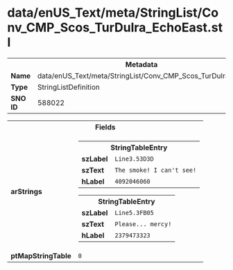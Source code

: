 <h1>data/enUS_Text/meta/StringList/Conv_CMP_Scos_TurDulra_EchoEast.stl</h1><table><tr><th colspan="100%">Metadata</th></tr><tr><td><b>Name</b></td><td>data/enUS_Text/meta/StringList/Conv_CMP_Scos_TurDulra_EchoEast.stl</td></tr><tr><td><b>Type</b></td><td>StringListDefinition</td></tr><tr><td><b>SNO ID</b></td><td>588022</td></tr></table>

<table><tr><th colspan="100%">Fields</th></tr><tr><td><b>arStrings</b></td><td><table><tr><th colspan="100%">StringTableEntry</th></tr><tr><td><b>szLabel</b></td><td><code>Line3.53D3D</code></td></tr><tr><td><b>szText</b></td><td><code>The smoke! I can't see!</code></td></tr><tr><td><b>hLabel</b></td><td><code>4092046060</code></td></tr></table>


<table><tr><th colspan="100%">StringTableEntry</th></tr><tr><td><b>szLabel</b></td><td><code>Line5.3FB05</code></td></tr><tr><td><b>szText</b></td><td><code>Please... mercy!</code></td></tr><tr><td><b>hLabel</b></td><td><code>2379473323</code></td></tr></table>


</td></tr><tr><td><b>ptMapStringTable</b></td><td><code>0</code></td></tr></table>

